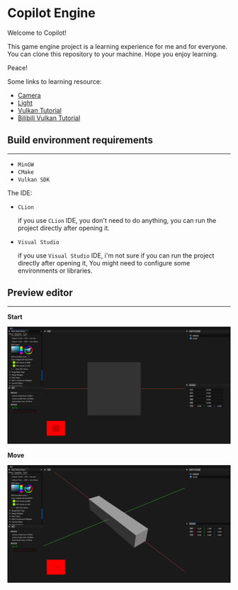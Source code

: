 # Copilot Engine

Welcome to Copilot!

This game engine project is a learning experience for me and for everyone. 
You can clone this repository to your machine. Hope you enjoy learning.

Peace!

Some links to learning resource:

- [Camera](https://learnopengl-cn.github.io/01%20Getting%20started/09%20Camera/)
- [Light](https://learnopengl-cn.github.io/02%20Lighting/01%20Colors/)
- [Vulkan Tutorial](https://geek-docs.com/vulkan)
- [Bilibili Vulkan Tutorial](https://www.bilibili.com/video/BV1Vu411R7cb/?spm_id_from=333.337.search-card.all.click)

## Build environment requirements

------------

- `MinGW`
- `CMake`
- `Vulkan SDK`

The IDE:

- `CLion`

    if you use `CLion` IDE, you don't need to do anything, you can run the project directly after opening it.

- `Visual Studio`

    if you use `Visual Studio` IDE, i'm not sure if you can run the project directly after opening it, You might need to configure some environments or libraries. 

## Preview editor

-----------

**Start**

![Preview1](https://github.com/vcredent/bright/blob/master/document/references/preview1.png)

**Move**

![Preview1](https://github.com/vcredent/bright/blob/master/document/references/preview2.png)

